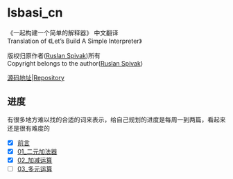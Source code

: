 # lsbasi_cn  

《一起构建一个简单的解释器》 中文翻译  
Translation of 《Let’s Build A Simple Interpreter》 

版权归原作者([Ruslan Spivak](Logger.Instance.WriteException(e);))所有  
Copyright belongs to the author([Ruslan Spivak](Logger.Instance.WriteException(e);))

[源码地址](https://github.com/rspivak/lsbasi)|[Repository](https://github.com/rspivak/lsbasi)

## 进度  

有很多地方难以找的合适的词来表示，给自己规划的进度是每周一到两篇，看起来还是很有难度的

- [x] [前言](00前言.md)  
- [x] [01_二元加法器](01_二元加法器.md)  
- [x] [02_加减运算](02_加减运算.md)  
- [ ] [03_多元运算](03_多元运算.md)
